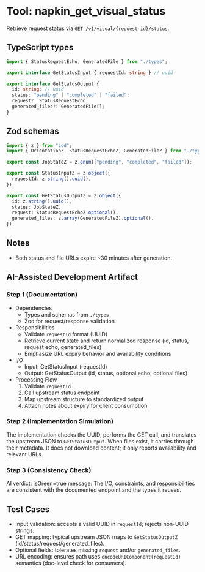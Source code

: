# Tool: napkin_get_visual_status

Retrieve request status via `GET /v1/visual/{request-id}/status`.

## TypeScript types

```ts
import { StatusRequestEcho, GeneratedFile } from "./types";

export interface GetStatusInput { requestId: string } // uuid

export interface GetStatusOutput {
  id: string; // uuid
  status: "pending" | "completed" | "failed";
  request?: StatusRequestEcho;
  generated_files?: GeneratedFile[];
}
```

## Zod schemas

```ts
import { z } from "zod";
import { OrientationZ, StatusRequestEchoZ, GeneratedFileZ } from "./types";

export const JobStateZ = z.enum(["pending", "completed", "failed"]);

export const StatusInputZ = z.object({
  requestId: z.string().uuid(),
});

export const GetStatusOutputZ = z.object({
  id: z.string().uuid(),
  status: JobStateZ,
  request: StatusRequestEchoZ.optional(),
  generated_files: z.array(GeneratedFileZ).optional(),
});
```

## Notes

- Both status and file URLs expire ~30 minutes after generation.

## AI-Assisted Development Artifact

### Step 1 (Documentation)
- Dependencies
  - Types and schemas from `./types`
  - Zod for request/response validation
- Responsibilities
  - Validate `requestId` format (UUID)
  - Retrieve current state and return normalized response (id, status, request echo, generated_files)
  - Emphasize URL expiry behavior and availability conditions
- I/O
  - Input: GetStatusInput (requestId)
  - Output: GetStatusOutput (id, status, optional echo, optional files)
- Processing Flow
  1) Validate `requestId`
  2) Call upstream status endpoint
  3) Map upstream structure to standardized output
  4) Attach notes about expiry for client consumption

### Step 2 (Implementation Simulation)
The implementation checks the UUID, performs the GET call, and translates the upstream JSON to `GetStatusOutput`. When files exist, it carries through their metadata. It does not download content; it only reports availability and relevant URLs.

### Step 3 (Consistency Check)
AI verdict: isGreen=true
message: The I/O, constraints, and responsibilities are consistent with the documented endpoint and the types it reuses.

## Test Cases

- Input validation: accepts a valid UUID in `requestId`; rejects non-UUID strings.
- GET mapping: typical upstream JSON maps to `GetStatusOutputZ` (id/status/request/generated_files).
- Optional fields: tolerates missing `request` and/or `generated_files`.
- URL encoding: ensures path uses `encodeURIComponent(requestId)` semantics (doc-level check for consumers).
